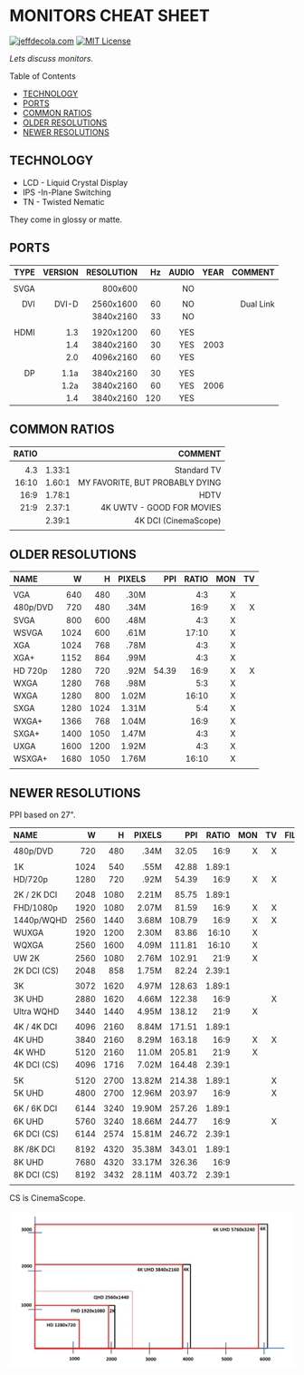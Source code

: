 # MONITORS CHEAT SHEET

[![jeffdecola.com](https://img.shields.io/badge/website-jeffdecola.com-blue)](https://jeffdecola.com)
[![MIT License](https://img.shields.io/:license-mit-blue.svg)](https://jeffdecola.mit-license.org)

_Lets discuss monitors._

Table of Contents

* [TECHNOLOGY](https://github.com/JeffDeCola/my-cheat-sheets/tree/master/other/stem/technology/computer-hardware/monitors-cheat-sheet#technology)
* [PORTS](https://github.com/JeffDeCola/my-cheat-sheets/tree/master/other/stem/technology/computer-hardware/monitors-cheat-sheet#ports)
* [COMMON RATIOS](https://github.com/JeffDeCola/my-cheat-sheets/tree/master/other/stem/technology/computer-hardware/monitors-cheat-sheet#common-ratios)
* [OLDER RESOLUTIONS](https://github.com/JeffDeCola/my-cheat-sheets/tree/master/other/stem/technology/computer-hardware/monitors-cheat-sheet#older-resolutions)
* [NEWER RESOLUTIONS](https://github.com/JeffDeCola/my-cheat-sheets/tree/master/other/stem/technology/computer-hardware/monitors-cheat-sheet#newer-resolutions)

## TECHNOLOGY

* LCD - Liquid Crystal Display
* IPS -In-Plane Switching
* TN - Twisted Nematic

They come in glossy or matte.

## PORTS

| TYPE | VERSION | RESOLUTION | Hz | AUDIO | YEAR |         COMMENT |
|-----:|--------:|-----------:|---:|------:|-----:|----------------:|
|      |         |            |    |       |      |                 |
| SVGA |         |    800x600 |    |    NO |      |                 |
|      |         |            |    |       |      |                 |
|  DVI |   DVI-D |  2560x1600 | 60 |    NO |      |       Dual Link |
|      |         |  3840x2160 | 33 |    NO |      |                 |
|      |         |            |    |       |      |                 |
| HDMI |     1.3 |  1920x1200 | 60 |   YES |      |                 |
|      |     1.4 |  3840x2160 | 30 |   YES | 2003 |                 |
|      |     2.0 |  4096x2160 | 60 |   YES |      |                 |
|      |         |            |    |       |      |                 |
|   DP |    1.1a |  3840x2160 | 30 |   YES |      |                 |
|      |    1.2a |  3840x2160 | 60 |   YES | 2006 |                 |
|      |     1.4 |  3840x2160 |120 |   YES |      |                 |

## COMMON RATIOS

| RATIO |           |                                     COMMENT |
|------:|----------:|--------------------------------------------:|
|       |           |                                             |
|   4.3 |    1.33:1 |                                 Standard TV |
| 16:10 |    1.60:1 |             MY FAVORITE, BUT PROBABLY DYING |
|  16:9 |    1.78:1 |                                        HDTV |
|  21:9 |    2.37:1 |                   4K UWTV - GOOD FOR MOVIES |
|       |    2.39:1 |                        4K DCI (CinemaScope) |
|       |           |                                             |

## OLDER RESOLUTIONS

| NAME         |   W   |     H |  PIXELS |    PPI |  RATIO | MON |  TV |
|:-------------|------:|------:|--------:|-------:|-------:|----:|----:|
|              |       |       |         |        |        |     |     |
| VGA          |   640 |   480 |    .30M |        |   4:3  |   X |     |
| 480p/DVD     |   720 |   480 |    .34M |        |  16:9  |   X |   X |
| SVGA         |   800 |   600 |    .48M |        |   4:3  |   X |     |
| WSVGA        |  1024 |   600 |    .61M |        |  17:10 |   X |     |
| XGA          |  1024 |   768 |    .78M |        |   4:3  |   X |     |
| XGA+         |  1152 |   864 |    .99M |        |   4:3  |   X |     |
| HD 720p      |  1280 |   720 |    .92M |  54.39 |  16:9  |   X |   X |
| WXGA         |  1280 |   768 |    .98M |        |   5:3  |   X |     |
| WXGA         |  1280 |   800 |   1.02M |        |  16:10 |   X |     |
| SXGA         |  1280 |  1024 |   1.31M |        |   5:4  |   X |     |
| WXGA+        |  1366 |   768 |   1.04M |        |  16:9  |   X |     |
| SXGA+        |  1400 |  1050 |   1.47M |        |   4:3  |   X |     |
| UXGA         |  1600 |  1200 |   1.92M |        |   4:3  |   X |     |
| WSXGA+       |  1680 |  1050 |   1.76M |        |  16:10 |   X |     |
|              |       |       |         |        |        |     |     |

## NEWER RESOLUTIONS

PPI based on 27".

| NAME         |   W   |     H |  PIXELS |    PPI |  RATIO | MON |  TV |FILM |
|:-------------|------:|------:|--------:|-------:|-------:|----:|----:|----:|
|              |       |       |         |        |        |     |     |     |
| 480p/DVD     |   720 |   480 |    .34M |  32.05 |  16:9  |   X |   X |     |
|              |       |       |         |        |        |     |     |     |
| 1K           |  1024 |   540 |    .55M |  42.88 |1.89:1  |     |     |     |
|   HD/720p    |  1280 |   720 |    .92M |  54.39 |  16:9  |   X |   X |     |
|              |       |       |         |        |        |     |     |     |
| 2K / 2K DCI  |  2048 |  1080 |   2.21M |  85.75 |1.89:1  |     |     |   X |
|   FHD/1080p  |  1920 |  1080 |   2.07M |  81.59 |  16:9  |   X |   X |     |
|   1440p/WQHD |  2560 |  1440 |   3.68M | 108.79 |  16:9  |   X |   X |     |
|   WUXGA      |  1920 |  1200 |   2.30M |  83.86 |  16:10 |   X |     |     |
|   WQXGA      |  2560 |  1600 |   4.09M | 111.81 |  16:10 |   X |     |     |
|   UW 2K      |  2560 |  1080 |   2.76M | 102.91 |  21:9  |   X |     |     |
|   2K DCI (CS)|  2048 |   858 |   1.75M |  82.24 |2.39:1  |     |     |  X  |
|              |       |       |         |        |        |     |     |     |
| 3K           |  3072 |  1620 |   4.97M | 128.63 |1.89:1  |     |     |     |
|   3K UHD     |  2880 |  1620 |   4.66M | 122.38 |  16:9  |     |   X |     |
|   Ultra WQHD |  3440 |  1440 |   4.95M | 138.12 |  21:9  |   X |     |     |
|              |       |       |         |        |        |     |     |     |
| 4K  / 4K DCI |  4096 |  2160 |   8.84M | 171.51 |1.89:1  |     |     |   X |
|   4K UHD     |  3840 |  2160 |   8.29M | 163.18 |  16:9  |   X |   X |     |
|   4K WHD     |  5120 |  2160 |   11.0M | 205.81 |  21:9  |   X |     |     |
|   4K DCI (CS)|  4096 |  1716 |   7.02M | 164.48 |2.39:1  |     |     |   X |
|              |       |       |         |        |        |     |     |     |
| 5K           |  5120 |  2700 |  13.82M | 214.38 |1.89:1  |     |   X |     |
|   5K UHD     |  4800 |  2700 |  12.96M | 203.97 |  16:9  |     |   X |     |
|              |       |       |         |        |        |     |     |     |
| 6K / 6K DCI  |  6144 |  3240 |  19.90M | 257.26 |1.89:1  |     |     |   X |
|   6K UHD     |  5760 |  3240 |  18.66M | 244.77 |  16:9  |     |   X |     |
|   6K DCI (CS)|  6144 |  2574 |  15.81M | 246.72 |2.39:1  |     |     |   X |
|              |       |       |         |        |        |     |     |     |
| 8K /8K DCI   |  8192 |  4320 |  35.38M | 343.01 |1.89:1  |     |     |     |
|   8K UHD     |  7680 |  4320 |  33.17M | 326.36 |  16:9  |     |     |     |
|   8K DCI (CS)|  8192 |  3432 |  28.11M | 403.72 |2.39:1  |     |     |   X |
|              |       |       |         |        |        |     |     |     |

CS is CinemaScope.

![IMAGE - monitor-resolutions - IMAGE](../../../../../docs/pics/other/monitor-resolutions.jpg)
